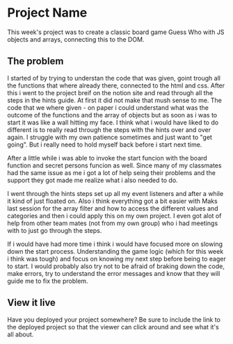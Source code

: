 # Project Name

This week's project was to create a classic board game Guess Who with JS objects and arrays, connecting this to the DOM.

## The problem

I started of by trying to understan the code that was given, goint trough all the functions that where already there, connected to the html and css. 
After this i went to the project breif on the notion site and read through all the steps in the hints guide. At first it did not make that mush sense to me. 
The code that we where given - on paper i could understand what was the outcome of the functions and the array of objects but as soon as i was to start it was like a wall hitting my face. I think what i would have liked to do different is to really read through the steps with the hints over and over again. I struggle with my own patience sometimes and just want to "get going". But i really need to hold myself back before i start next time. 

After a little while i was able to invoke the start funcion with the board function and secret persons funcion as well. Since many of my classmates had the same issue as me i got a lot of help seing their problems and the support they got made me realize what i also needed to do. 

I went through the hints steps set up all my event listeners and after a while it kind of just floated on. 
Also i think everything got a bit easier with Maks last session for the array filter and how to access the different values and categories and then i could apply this on my own project. I even got alot of help from other team mates (not from my own group) who i had meetings with to just go through the steps. 

If i would have had more time i think i would have focused more on slowing down the start process. Understanding the game logic (which for this week i think was tough) and focus on knowing my next step before being to eager to start. I would probably also try not to be afraid of braking down the code, make errors, try to understand the error messages and know that they will guide me to fix the problem. 

## View it live

Have you deployed your project somewhere? Be sure to include the link to the deployed project so that the viewer can click around and see what it's all about.
